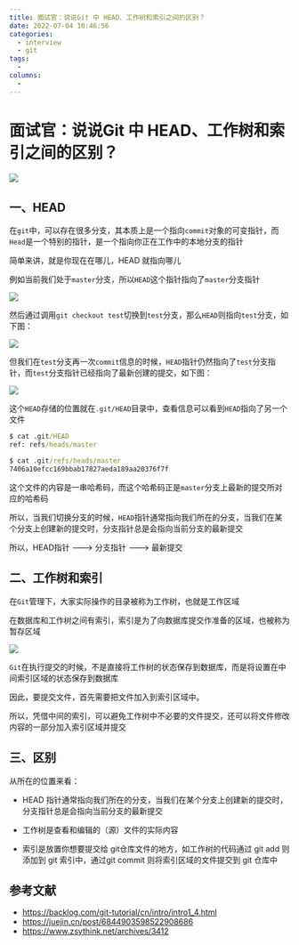 ```yaml
---
title: 面试官：说说Git 中 HEAD、工作树和索引之间的区别？
date: 2022-07-04 10:46:56
categories: 
  - interview
  - git
tags: 
  - 
columns: 
  - 
---
```

# 面试官：说说Git 中 HEAD、工作树和索引之间的区别？

 ![](https://static.vue-js.com/2de056a0-fa40-11eb-991d-334fd31f0201.png)

## 一、HEAD

在`git`中，可以存在很多分支，其本质上是一个指向`commit`对象的可变指针，而`Head`是一个特别的指针，是一个指向你正在工作中的本地分支的指针

简单来讲，就是你现在在哪儿，HEAD 就指向哪儿

例如当前我们处于`master`分支，所以`HEAD`这个指针指向了`master`分支指针

 ![](https://static.vue-js.com/36cb0da0-fa40-11eb-991d-334fd31f0201.png)

然后通过调用`git checkout test`切换到`test`分支，那么`HEAD`则指向`test`分支，如下图：

 ![](https://static.vue-js.com/3e86ba80-fa40-11eb-991d-334fd31f0201.png)

但我们在`test`分支再一次`commit`信息的时候，`HEAD`指针仍然指向了`test`分支指针，而`test`分支指针已经指向了最新创建的提交，如下图：

 ![](https://static.vue-js.com/439839b0-fa66-11eb-991d-334fd31f0201.png)

这个`HEAD`存储的位置就在`.git/HEAD`目录中，查看信息可以看到`HEAD`指向了另一个文件

```cmd
$ cat .git/HEAD
ref: refs/heads/master

$ cat .git/refs/heads/master
7406a10efcc169bbab17827aeda189aa20376f7f
```

这个文件的内容是一串哈希码，而这个哈希码正是`master`分支上最新的提交所对应的哈希码

所以，当我们切换分支的时候，`HEAD`指针通常指向我们所在的分支，当我们在某个分支上创建新的提交时，分支指针总是会指向当前分支的最新提交

所以，HEAD指针 ——–> 分支指针 ——–> 最新提交



## 二、工作树和索引

在`Git`管理下，大家实际操作的目录被称为工作树，也就是工作区域

在数据库和工作树之间有索引，索引是为了向数据库提交作准备的区域，也被称为暂存区域

 ![](https://static.vue-js.com/46e5ac40-fa40-11eb-bc6f-3f06e1491664.png)

`Git`在执行提交的时候，不是直接将工作树的状态保存到数据库，而是将设置在中间索引区域的状态保存到数据库

因此，要提交文件，首先需要把文件加入到索引区域中。

所以，凭借中间的索引，可以避免工作树中不必要的文件提交，还可以将文件修改内容的一部分加入索引区域并提交



## 三、区别

从所在的位置来看：

- HEAD 指针通常指向我们所在的分支，当我们在某个分支上创建新的提交时，分支指针总是会指向当前分支的最新提交

- 工作树是查看和编辑的（源）文件的实际内容

- 索引是放置你想要提交给 git仓库文件的地方，如工作树的代码通过 git add 则添加到 git 索引中，通过git commit 则将索引区域的文件提交到 git 仓库中




## 参考文献

- https://backlog.com/git-tutorial/cn/intro/intro1_4.html
- https://juejin.cn/post/6844903598522908686
- https://www.zsythink.net/archives/3412